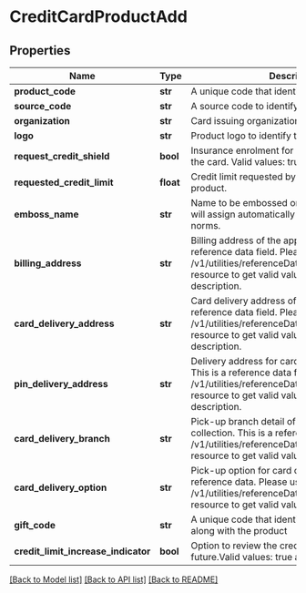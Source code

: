 # CreditCardProductAdd

## Properties
Name | Type | Description | Notes
------------ | ------------- | ------------- | -------------
**product_code** | **str** | A unique code that identifies the product. | [optional] 
**source_code** | **str** | A source code to identify the product | 
**organization** | **str** | Card issuing organization name | 
**logo** | **str** | Product logo to identify the product | 
**request_credit_shield** | **bool** | Insurance enrolment for outstanding balance on the card. Valid values: true and false | [optional] 
**requested_credit_limit** | **float** | Credit limit requested by applicant for the product. | [optional] 
**emboss_name** | **str** | Name to be embossed on card.If blank, bank will assign automatically based on the market norms. | [optional] 
**billing_address** | **str** | Billing address of the applicant. This is a reference data field. Please use /v1/utilities/referenceData/{addressType} resource to get valid value of this field with description. | [optional] 
**card_delivery_address** | **str** | Card delivery address of the applicant. This is a reference data field. Please use /v1/utilities/referenceData/{addressType} resource to get valid value of this field with description. | [optional] 
**pin_delivery_address** | **str** | Delivery address  for card pin of the applicant. This is a reference data field. Please use /v1/utilities/referenceData/{addressType} resource to get valid value of this field with description. | [optional] 
**card_delivery_branch** | **str** | Pick-up branch detail of the Citi bank for card collection. This is a reference data. Please use /v1/utilities/referenceData/{cardDeliveryBranch} resource to get valid value of this field. | [optional] 
**card_delivery_option** | **str** | Pick-up option for card collection. This is a reference data. Please use /v1/utilities/referenceData/{cardDeliveryOption} resource to get valid value of this field. | [optional] 
**gift_code** | **str** | A  unique code that identifies the gift offered along with the product | [optional] 
**credit_limit_increase_indicator** | **bool** | Option  to review the credit limit in the future.Valid values: true and false | [optional] 

[[Back to Model list]](../README.md#documentation-for-models) [[Back to API list]](../README.md#documentation-for-api-endpoints) [[Back to README]](../README.md)


